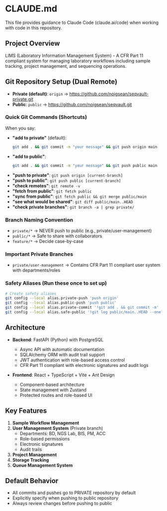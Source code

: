# CLAUDE.md

This file provides guidance to Claude Code (claude.ai/code) when working with code in this repository.

## Project Overview

LIMS (Laboratory Information Management System) - A CFR Part 11 compliant system for managing laboratory workflows including sample tracking, project management, and sequencing operations.

## Git Repository Setup (Dual Remote)
- **Private (default)**: `origin` → https://github.com/noigsean/seqvault-private.git
- **Public**: `public` → https://github.com/noigsean/seqvault.git

### Quick Git Commands (Shortcuts)
When you say:
- **"add to private"** (default): 
  ```bash
  git add . && git commit -m "your message" && git push origin main
  ```
- **"add to public"**: 
  ```bash
  git add . && git commit -m "your message" && git push public main
  ```
- **"push to private"**: `git push origin [current-branch]`
- **"push to public"**: `git push public [current-branch]`
- **"check remotes"**: `git remote -v`
- **"fetch from public"**: `git fetch public`
- **"sync from public"**: `git fetch public && git merge public/main`
- **"see what would be shared"**: `git diff public/main..HEAD`
- **"check private branches"**: `git branch -a | grep private/`

### Branch Naming Convention
- `private/*` → NEVER push to public (e.g., private/user-management)
- `public/*` → Safe to share with collaborators
- `feature/*` → Decide case-by-case

### Important Private Branches
- `private/user-management` → Contains CFR Part 11 compliant user system with departments/roles

### Safety Aliases (Run these once to set up)
```bash
# Create safety aliases
git config --local alias.private-push 'push origin'
git config --local alias.public-push 'push public'
git config --local alias.private-commit '!git add . && git commit -m'
git config --local alias.safe-public '!git log public/main..HEAD --oneline'
```

## Architecture

- **Backend**: FastAPI (Python) with PostgreSQL
  - Async API with automatic documentation
  - SQLAlchemy ORM with audit trail support
  - JWT authentication with role-based access control
  - CFR Part 11 compliant with electronic signatures and audit logs

- **Frontend**: React + TypeScript + Vite + Ant Design
  - Component-based architecture
  - State management with Zustand
  - Protected routes and role-based UI

## Key Features

1. **Sample Workflow Management**
2. **User Management System** (Private branch)
   - Departments: BD, NGS Lab, BIS, PM, ACC
   - Role-based permissions
   - Electronic signatures
   - Audit trails
3. **Project Management**
4. **Storage Tracking**
5. **Queue Management System**

## Default Behavior
- All commits and pushes go to PRIVATE repository by default
- Explicitly specify when pushing to public repository
- Always review changes before pushing to public